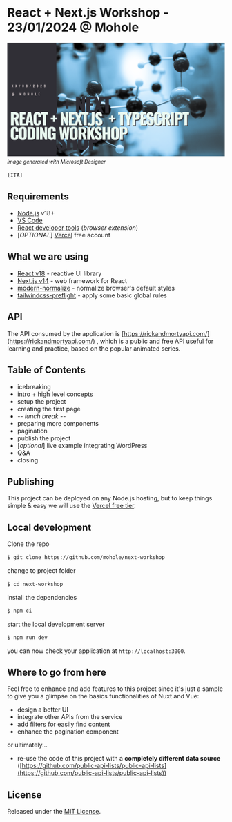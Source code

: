 # React + Next.js Workshop - 23/01/2024 @ Mohole

![workshop poster](_images/hero.png)
<small>_image generated with Microsoft Designer_</small>

`[ITA]`

## Requirements

- [Node.js](https://nodejs.org/) v18+
- [VS Code](https://code.visualstudio.com/)
- [React developer tools](https://chrome.google.com/webstore/detail/react-developer-tools/fmkadmapgofadopljbjfkapdkoienihi) (_browser extension_)
- [*OPTIONAL*] [Vercel](https://vercel.com/) free account

## What we are using

- [React v18](https://react.dev/) - reactive UI library
- [Next.js v14](https://nextjs.org/) - web framework for React
- [modern-normalize](https://github.com/sindresorhus/modern-normalize) - normalize browser's default styles
- [tailwindcss-preflight](https://github.com/grievouz/tailwindcss-preflight) - apply some basic global rules

## API

The API consumed by the application is [https://rickandmortyapi.com/](https://rickandmortyapi.com/) , which is a public and free API useful for learning and practice, based on the popular animated series.

## Table of Contents

- icebreaking
- intro + high level concepts
- setup the project
- creating the first page
- _-- lunch break --_
- preparing more components
- pagination
- publish the project
- [*optional*] live example integrating WordPress
- Q&A
- closing

## Publishing

This project can be deployed on any Node.js hosting, but to keep things simple & easy we will use the [Vercel free tier](https://vercel.com/pricing).

## Local development

Clone the repo

```bash
$ git clone https://github.com/mohole/next-workshop
```

change to project folder

```bash
$ cd next-workshop
```

install the dependencies

```bash
$ npm ci
```

start the local development server

```bash
$ npm run dev
```

you can now check your application at `http://localhost:3000`.

## Where to go from here

Feel free to enhance and add features to this project since it's just a sample to give you a glimpse on the basics functionalities of Nuxt and Vue:

- design a better UI
- integrate other APIs from the service
- add filters for easily find content
- enhance the pagination component

or ultimately...

- re-use the code of this project with a **completely different data source** ([https://github.com/public-api-lists/public-api-lists](https://github.com/public-api-lists/public-api-lists))

## License

Released under the [MIT License](LICENSE).
